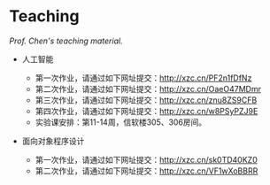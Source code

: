 # Teaching

*Prof. Chen's teaching material.*



- 人工智能

   - 第一次作业，请通过如下网址提交：http://xzc.cn/PF2n1fDfNz
   - 第二次作业，请通过如下网址提交：http://xzc.cn/OaeO47MDmr
   - 第三次作业，请通过如下网址提交：http://xzc.cn/znu8ZS9CFB
   - 第四次作业，请通过如下网址提交：http://xzc.cn/w8PSyPZJ9E
   - 实验课安排：第11-14周，信软楼305、306房间。

+ 面向对象程序设计

   + 第一次作业，请通过如下网址提交：http://xzc.cn/sk0TD40KZ0
   + 第二次作业，请通过如下网址提交：http://xzc.cn/VF1wXoBBRR
